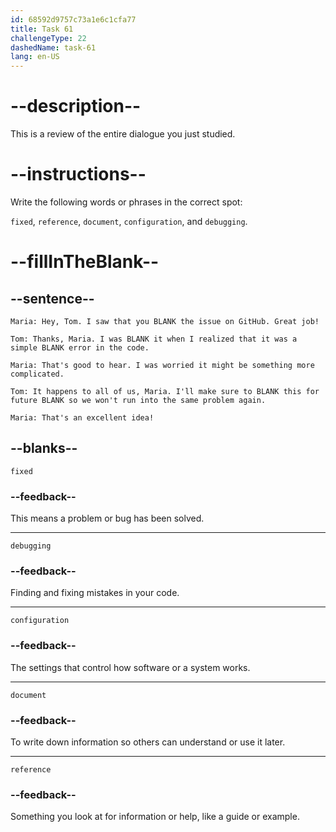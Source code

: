 ```yaml
---
id: 68592d9757c73a1e6c1cfa77
title: Task 61
challengeType: 22
dashedName: task-61
lang: en-US
---
```


<!-- REVIEW -->

# --description--

This is a review of the entire dialogue you just studied.

# --instructions--

Write the following words or phrases in the correct spot:

`fixed`, `reference`, `document`, `configuration`, and `debugging`.

# --fillInTheBlank--

## --sentence--

`Maria: Hey, Tom. I saw that you BLANK the issue on GitHub. Great job!`

`Tom: Thanks, Maria. I was BLANK it when I realized that it was a simple BLANK error in the code.`

`Maria: That's good to hear. I was worried it might be something more complicated.`

`Tom: It happens to all of us, Maria. I'll make sure to BLANK this for future BLANK so we won't run into the same problem again.`

`Maria: That's an excellent idea!`

## --blanks--

`fixed`

### --feedback--

This means a problem or bug has been solved.

---

`debugging`

### --feedback--

Finding and fixing mistakes in your code.

---

`configuration`

### --feedback--

The settings that control how software or a system works.

---

`document`

### --feedback--

To write down information so others can understand or use it later.

---

`reference`

### --feedback--

Something you look at for information or help, like a guide or example.
